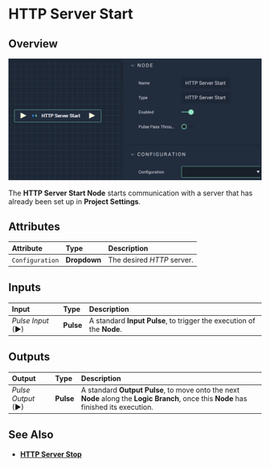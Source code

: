 # HTTP Server Start

## Overview

![The HTTP Server Start Node.](../../../.gitbook/assets/httpserverstart.png)

The **HTTP Server Start Node** starts communication with a server that has already been set up in **Project Settings**.

## Attributes

| Attribute | Type | Description |
| :--- | :--- | :--- |
| `Configuration` | **Dropdown** | The desired _HTTP_ server. |

## Inputs

| Input | Type | Description |
| :--- | :--- | :--- |
| _Pulse Input_ \(►\) | **Pulse** | A standard **Input Pulse**, to trigger the execution of the **Node**. |

## Outputs

| Output | Type | Description |
| :--- | :--- | :--- |
| _Pulse Output_ \(►\) | **Pulse** | A standard **Output Pulse**, to move onto the next **Node** along the **Logic Branch**, once this **Node** has finished its execution. |

## See Also

* [**HTTP Server Stop**](httpserverstop.md)

